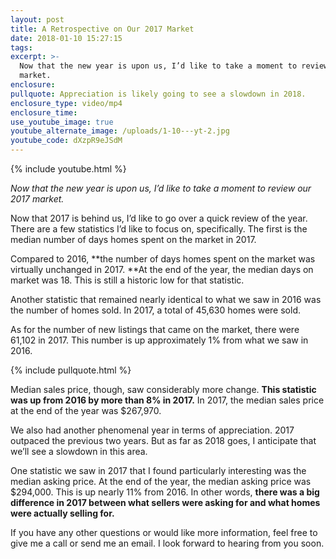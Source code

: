 ```yaml
---
layout: post
title: A Retrospective on Our 2017 Market
date: 2018-01-10 15:27:15
tags:
excerpt: >-
  Now that the new year is upon us, I’d like to take a moment to review our 2017
  market.
enclosure:
pullquote: Appreciation is likely going to see a slowdown in 2018.
enclosure_type: video/mp4
enclosure_time:
use_youtube_image: true
youtube_alternate_image: /uploads/1-10---yt-2.jpg
youtube_code: dXzpR9eJSdM
---
```



{% include youtube.html %}

*Now that the new year is upon us, I’d like to take a moment to review our 2017 market.*

Now that 2017 is behind us, I’d like to go over a quick review of the year.&nbsp;<br>There are a few statistics I’d like to focus on, specifically. The first is the median number of days homes spent on the market in 2017.

Compared to 2016, **the number of days homes spent on the market was virtually unchanged in 2017.&nbsp;**At the end of the year, the median days on market was 18. This is still a historic low for that statistic.

Another statistic that remained nearly identical to what we saw in 2016 was the number of homes sold. In 2017, a total of 45,630 homes were sold.

As for the number of new listings that came on the market, there were 61,102 in 2017. This number is up approximately 1% from what we saw in 2016.

{% include pullquote.html %}

Median sales price, though, saw considerably more change. **This statistic was up from 2016 by more than 8% in 2017.** In 2017, the median sales price at the end of the year was $267,970.

We also had another phenomenal year in terms of appreciation. 2017 outpaced the previous two years. But as far as 2018 goes, I anticipate that we’ll see a slowdown in this area.

One statistic we saw in 2017 that I found particularly interesting was the median asking price. At the end of the year, the median asking price was $294,000. This is up nearly 11% from 2016. In other words, **there was a big difference in 2017 between what sellers were asking for and what homes were actually selling for.**

If you have any other questions or would like more information, feel free to give me a call or send me an email. I look forward to hearing from you soon.